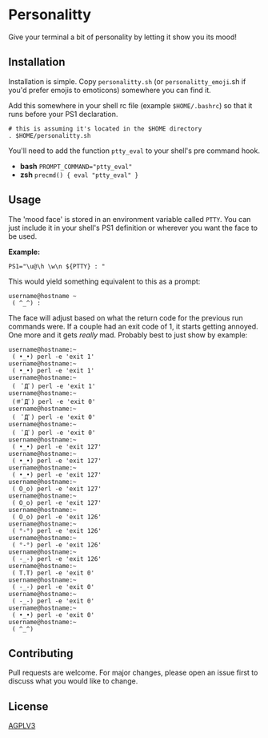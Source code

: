 # Personalitty

Give your terminal a bit of personality by letting it show you its mood!

## Installation

Installation is simple. Copy ``` personalitty.sh ``` (or ``` personalitty_emoji ```.sh if you'd prefer emojis to emoticons) somewhere you can find it.

Add this somewhere in your shell rc file (example ``` $HOME/.bashrc ```) so that it runs before your PS1 declaration. 

```
# this is assuming it's located in the $HOME directory
. $HOME/personalitty.sh 
```

You'll need to add the function ```ptty_eval``` to your shell's pre command hook.

 * **bash** ```PROMPT_COMMAND="ptty_eval"```
 * **zsh**  ```precmd() { eval "ptty_eval" }```

## Usage

The 'mood face' is stored in an environment variable called ``` PTTY ```. You can just include it in your shell's PS1 definition or wherever you want the face to be used.

**Example:**
```
PS1="\u@\h \w\n ${PTTY} : "

```

This would yield something equivalent to this as a prompt:
```
username@hostname ~
 ( ^_^) :
```

The face will adjust based on what the return code for the previous run commands were. If a couple had an exit code of 1, it starts getting annoyed. One more and it gets _really_ mad. Probably best to just show by example:

```
username@hostname:~
 ( •_•) perl -e 'exit 1'
username@hostname:~
 ( •_•) perl -e 'exit 1'
username@hostname:~
 (　ﾟДﾟ) perl -e 'exit 1'
username@hostname:~
 (＃ﾟДﾟ) perl -e 'exit 0'
username@hostname:~
 (　ﾟДﾟ) perl -e 'exit 0'
username@hostname:~
 (　ﾟДﾟ) perl -e 'exit 0'
username@hostname:~
 ( •_•) perl -e 'exit 127'
username@hostname:~
 ( •_•) perl -e 'exit 127'
username@hostname:~
 ( •_•) perl -e 'exit 127'
username@hostname:~
 ( O_o) perl -e 'exit 127'
username@hostname:~
 ( O_o) perl -e 'exit 127'
username@hostname:~
 ( O_o) perl -e 'exit 126'
username@hostname:~
 ( °-°) perl -e 'exit 126'
username@hostname:~
 ( °-°) perl -e 'exit 126'
username@hostname:~
 ( -_-) perl -e 'exit 126'
username@hostname:~
 ( T.T) perl -e 'exit 0'
username@hostname:~
 ( -_-) perl -e 'exit 0'
username@hostname:~
 ( -_-) perl -e 'exit 0'
username@hostname:~
 ( •_•) perl -e 'exit 0'
username@hostname:~
 ( ^_^)

```


## Contributing
Pull requests are welcome. For major changes, please open an issue first to discuss what you would like to change.

## License
[AGPLV3](https://github.com/raegun2k/personalitty/blob/master/LICENSE)
